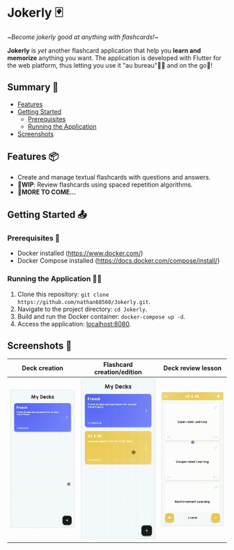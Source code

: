 # Jokerly 🃏
\~*_Become jokerly good at anything with flashcards!_*\~

**Jokerly** is _yet_ another flashcard application that help you **learn and memorize** anything you want. The application is developed with Flutter for the web platform, thus letting you use it "au bureau"🧑‍💻 and on the go📱!

## Summary 📑
- [Features](#features-)
- [Getting Started](#getting-started-)
    - [Prerequisites](#prerequisites-)
    - [Running the Application](#running-the-application-)
- [Screenshots](#screenshots-️)

## Features 📦
- Create and manage textual flashcards with questions and answers.
- **🔨WIP**: Review flashcards using spaced repetition algorithms.
- **🙊MORE TO COME...**

## Getting Started 📤
### Prerequisites 🔰
- Docker installed (https://www.docker.com/)
- Docker Compose installed (https://docs.docker.com/compose/install/)

### Running the Application 🏃💨
1. Clone this repository: ```git clone https://github.com/nathan68560/Jokerly.git```.
2. Navigate to the project directory: ```cd Jokerly```.
3. Build and run the Docker container: ```docker-compose up -d```.
4. Access the application: [localhost:8080](http://localhost:8080).


## Screenshots 📸
| Deck creation | Flashcard creation/edition | Deck review lesson |
|:-:|:-:|:-:|
|!["GIF showing the creation of a custom deck"](screenshots/deck_creation.gif)|!["GIF showing the creation and edition of a custom flashcard"](screenshots/flashcard_creation.gif)|!["GIF showing a deck review lesson"](screenshots/lesson.gif)|